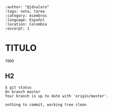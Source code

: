 
```{post} 2023-07-18
:author: "@jdsalaro"
:tags: nota, tarea
:category: miembros
:language: Español
:location: Colombia
:excerpt: 1
```

# TITULO

`TODO`

## H2

```console
$ git status 
On branch master
Your branch is up to date with 'origin/master'.

nothing to commit, working tree clean
```
